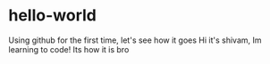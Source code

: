 # hello-world
Using github for the first time, let's see how it goes
Hi it's shivam, Im learning to code!
Its how it is bro
